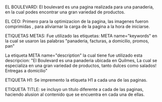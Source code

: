 EL BOULEVARD:
El boulevard es una pagina realizada para una panaderia, en la cual podes encontrar una gran variedad de productos.

EL CEO:
Primero para la optimizacion de la pagina, las imagenes fueron comprimidas , para aliviarnar la carga de la pagina a la hora de iniciarse.

ETIQUETAS METAS:
Fue utilizado las etiquetas:
META name="keywords" en la cual se usaron las palabras "panaderia, facturas, a domicilio, promos, pan"

La etiqueta META name="description" la cual tiene fue utilizado esta descripcion: "El Boulevard es una panaderia ubicada en Quilmes, La cual se especializa en una gran variedad de productos, tanto dulces como salados! Entregas a domicilio"

ETIQUETA H1:
Se impremento la etiqueta H1 a cada una de las paginas.

ETIQUETA TITLE:
se incluyo un titulo diferente a cada de las paginas, haciendo alusion al contenido que se encuentra en cada una de ellas.